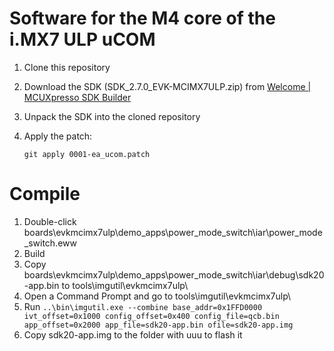 # Software for the M4 core of the i.MX7 ULP uCOM
1. Clone this repository
2. Download the SDK (SDK_2.7.0_EVK-MCIMX7ULP.zip) from [Welcome | MCUXpresso SDK Builder](https://mcuxpresso.nxp.com/en/welcome)
3. Unpack the SDK into the cloned repository
4. Apply the patch:

    `git apply 0001-ea_ucom.patch`
	
# Compile
1. Double-click boards\evkmcimx7ulp\demo_apps\power_mode_switch\iar\power_mode_switch.eww
2. Build
3. Copy boards\evkmcimx7ulp\demo_apps\power_mode_switch\iar\debug\sdk20-app.bin to tools\imgutil\evkmcimx7ulp\
4. Open a Command Prompt and go to tools\imgutil\evkmcimx7ulp\
5. Run `..\bin\imgutil.exe --combine base_addr=0x1FFD0000 ivt_offset=0x1000 config_offset=0x400 config_file=qcb.bin app_offset=0x2000 app_file=sdk20-app.bin ofile=sdk20-app.img`
6. Copy sdk20-app.img to the folder with uuu to flash it
